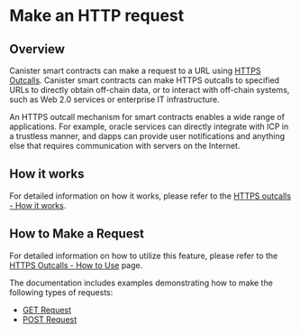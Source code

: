 # Make an HTTP request

## Overview 

Canister smart contracts can make a request to a URL using [HTTPS Outcalls](https://internetcomputer.org/https-outcalls). Canister smart contracts can make HTTPS outcalls to specified URLs to directly obtain off-chain data, or to interact with off-chain systems, such as Web 2.0 services or enterprise IT infrastructure.

An HTTPS outcall mechanism for smart contracts enables a wide range of applications. For example, oracle services can directly integrate with ICP in a trustless manner, and dapps can provide user notifications and anything else that requires communication with servers on the Internet.

## How it works

For detailed information on how it works, please refer to the [HTTPS outcalls - How it works](./https-outcalls-how-it-works.md).

## How to Make a Request

For detailed information on how to utilize this feature, please refer to the [HTTPS Outcalls - How to Use](./https-outcalls-how-to-use.md) page.

The documentation includes examples demonstrating how to make the following types of requests:
- [GET Request](./https-outcalls-get.mdx)
- [POST Request](./https-outcalls-post.mdx)
